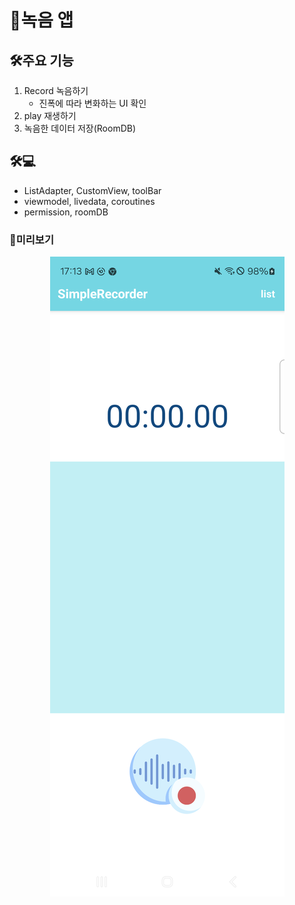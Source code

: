 # 🎤녹음 앱

## 🛠️주요 기능
1. Record 녹음하기
    - 진폭에 따라 변화하는 UI 확인
2. play 재생하기
3. 녹음한 데이터 저장(RoomDB)

## 🛠💻
- ListAdapter, CustomView, toolBar
- viewmodel, livedata, coroutines
- permission, roomDB

### 📸미리보기
<p align="center">
 <img src = "/main.png">
</p>